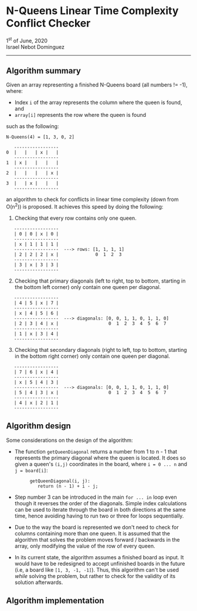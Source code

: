 # N-Queens Linear Time Complexity Conflict Checker
1<sup>st</sup> of June, 2020
<br>Israel Nebot Dominguez

---

## Algorithm summary
Given an array representing a finished N-Queens board (all numbers != -1), where:

* Index `i` of the array represents the column where the queen is found, and
* `array[i]` represents the row where the queen is found

such as the following:

```
N-Queens(4) = [1, 3, 0, 2]

   -----------------
0  |   |   | x |   |
   -----------------
1  | x |   |   |   |
   -----------------
2  |   |   |   | x |
   -----------------
3  |   | x |   |   |
   -----------------
```

an algorithm to check for conflicts in linear time complexity (down from O(n<sup>2</sup>)) is proposed. It achieves this speed by doing the following:

1) Checking that every row contains only one queen.

```
   -----------------
   | 0 | 0 | x | 0 |
   -----------------
   | x | 1 | 1 | 1 |
   -----------------  ---> rows: [1, 1, 1, 1]
   | 2 | 2 | 2 | x |              0  1  2  3
   -----------------
   | 3 | x | 3 | 3 |
   -----------------
```

2) Checking that primary diagonals (left to right, top to bottom, starting in the bottom left corner) only contain one queen per diagonal.

```
   -----------------                  
   | 4 | 5 | x | 7 |
   -----------------
   | x | 4 | 5 | 6 |
   -----------------  ---> diagonals: [0, 0, 1, 1, 0, 1, 1, 0]
   | 2 | 3 | 4 | x |                   0  1  2  3  4  5  6  7
   -----------------
   | 1 | x | 3 | 4 |
   -----------------
```

3) Checking that secondary diagonals (right to left, top to bottom, starting in the bottom right corner) only contain one queen per diagonal.

```
   -----------------                  
   | 7 | 6 | x | 4 |
   -----------------
   | x | 5 | 4 | 3 |
   -----------------  ---> diagonals: [0, 0, 1, 1, 0, 1, 1, 0]
   | 5 | 4 | 3 | x |                   0  1  2  3  4  5  6  7
   -----------------
   | 4 | x | 2 | 1 |
   -----------------
```

## Algorithm design

Some considerations on the design of the algorithm:

* The function `getQueenDiagonal` returns a number from 1 to n - 1 that represents the primary diagonal where the queen is located. It does so given a queen's `(i,j)` coordinates in the board, where `i = 0 ... n` and `j = board[i]`:

```
         getQueenDiagonal(i, j):
            return (n - 1) + i - j;

```

* Step number 3 can be introduced in the main `for ... in` loop even though it reverses the order of the diagonals. Simple index calculations can be used to iterate through the board in both directions at the same time, hence avoiding having to run two or three for loops sequentially.

* Due to the way the board is represented we don't need to check for columns containing more than one queen. It is assumed that the algorithm that solves the problem moves forward / backwards in the array, only modifying the value of the row of every queen.

* In its current state, the algorithm assumes a finished board as input. It would have to be redesigned to accept unfinished boards in the future (i.e, a board like `[1, 3, -1, -1]`). Thus, this algorithm can't be used _while_ solving the problem, but rather to check for the validity of its solution afterwards.

## Algorithm implementation